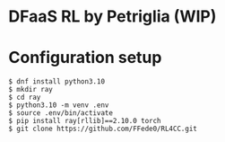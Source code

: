 # DFaaS RL by Petriglia (WIP)

# Configuration setup

```
$ dnf install python3.10
$ mkdir ray
$ cd ray
$ python3.10 -m venv .env
$ source .env/bin/activate
$ pip install ray[rllib]==2.10.0 torch
$ git clone https://github.com/FFede0/RL4CC.git
```
